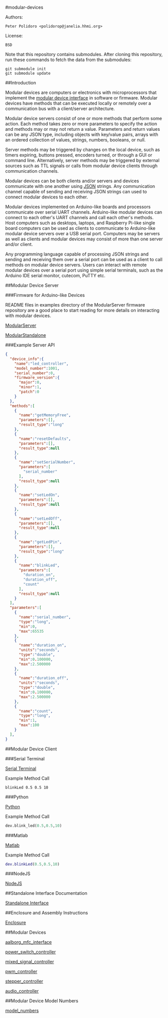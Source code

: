 #modular-devices

Authors:

    Peter Polidoro <polidorop@janelia.hhmi.org>

License:

    BSD

Note that this repository contains submodules. After cloning this
repository, run these commands to fetch the data from the submodules:

```shell
git submodule init
git submodule update
```

##Introduction

Modular devices are computers or electronics with microprocessors that
implement the
[modular device interface](https://github.com/janelia-modular-devices/modular_device_interface.git)
in software or firmware. Modular devices have methods that can be
executed locally or remotely over a communication bus with a
client/server architecture.

Modular device servers consist of one or more methods that perform
some action. Each method takes zero or more parameters to specify the
action and methods may or may not return a value. Parameters and
return values can be any JSON type, including objects with key/value
pairs, arrays with an ordered collection of values, strings, numbers,
booleans, or null.

Server methods may be triggered by changes on the local device, such
as timers expiring, buttons pressed, encoders turned, or through a GUI
or command line. Alternatively, server methods may be triggered by
external sources such as TTL signals or calls from modular device
clients through communication channels.

Modular devices can be both clients and/or servers and devices
communicate with one another using [JSON](http://www.json.org/)
strings. Any communication channel capable of sending and receiving
JSON strings can used to connect modular devices to each other.

Modular devices implemented on Arduino-like boards and processors
communicate over serial UART channels. Arduino-like modular devices
can connect to each other's UART channels and call each other's
methods. Host computers such as desktops, laptops, and Raspberry
Pi-like single board computers can be used as clients to communicate
to Arduino-like modular device servers over a USB serial
port. Computers may be servers as well as clients and modular devices
may consist of more than one server and/or client.

Any programming language capable of processing JSON strings and
sending and receiving them over a serial port can be used as a client
to call methods on modular device servers. Users can interact with
remote modular devices over a serial port using simple serial
terminals, such as the Arduino IDE serial monitor, cutecom, PuTTY etc.

##Modular Device Server

###Firmware for Arduino-like Devices

README files in examples directory of the ModularServer firmware
repository are a good place to start reading for more details on
interacting with modular devices.

[ModularServer](https://github.com/janelia-arduino/ModularServer)

[ModularStandalone](https://github.com/janelia-arduino/ModularStandalone)

###Example Server API

```json
{
  "device_info":{
    "name":"led_controller",
    "model_number":1001,
    "serial_number":0,
    "firmware_version":{
      "major":0,
      "minor":1,
      "patch":0
    }
  },
  "methods":[
    {
      "name":"getMemoryFree",
      "parameters":[],
      "result_type":"long"
    },
    {
      "name":"resetDefaults",
      "parameters":[],
      "result_type":null
    },
    {
      "name":"setSerialNumber",
      "parameters":[
        "serial_number"
      ],
      "result_type":null
    },
    {
      "name":"setLedOn",
      "parameters":[],
      "result_type":null
    },
    {
      "name":"setLedOff",
      "parameters":[],
      "result_type":null
    },
    {
      "name":"getLedPin",
      "parameters":[],
      "result_type":"long"
    },
    {
      "name":"blinkLed",
      "parameters":[
        "duration_on",
        "duration_off",
        "count"
      ],
      "result_type":null
    }
  ],
  "parameters":[
    {
      "name":"serial_number",
      "type":"long",
      "min":0,
      "max":65535
    },
    {
      "name":"duration_on",
      "units":"seconds",
      "type":"double",
      "min":0.100000,
      "max":2.500000
    },
    {
      "name":"duration_off",
      "units":"seconds",
      "type":"double",
      "min":0.100000,
      "max":2.500000
    },
    {
      "name":"count",
      "type":"long",
      "min":1,
      "max":100
    }
  ],
}
```

##Modular Device Client

###Serial Terminal

[Serial Terminal](https://github.com/janelia-modular-devices/modular_device_serial_terminal.git)

Example Method Call

```shell
blinkLed 0.5 0.5 10
```

###Python

[Python](https://github.com/janelia-pypi/modular_device_python.git)

Example Method Call

```python
dev.blink_led(0.5,0.5,10)
```

###Matlab

[Matlab](https://github.com/janelia-modular-devices/modular_device_matlab.git)

Example Method Call

```matlab
dev.blinkLed(0.5,0.5,10)
```

###NodeJS

[NodeJS](https://github.com/janelia-modular-devices/modular_device_nodejs.git)

##Standalone Interface Documentation

[Standalone Interface](https://github.com/janelia-modular-devices/modular_device_standalone_interface.git)

##Enclosure and Assembly Instructions

[Enclosure](https://github.com/janelia-modular-devices/modular_device_enclosure.git)

##Modular Devices

[aalborg_mfc_interface](https://github.com/janelia-modular-devices/aalborg_mfc_interface.git)

[power_switch_controller](https://github.com/janelia-modular-devices/power_switch_controller)

[mixed_signal_controller](https://github.com/janelia-modular-devices/mixed_signal_controller.git)

[pwm_controller](https://github.com/janelia-modular-devices/pwm_controller.git)

[stepper_controller](https://github.com/janelia-modular-devices/stepper_controller.git)

[audio_controller](https://github.com/janelia-modular-devices/audio_controller.git)

##Modular Device Model Numbers

[model_numbers](./model_numbers.csv)
